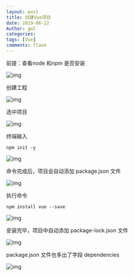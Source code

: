 ```yaml
---
layout: post
title: 创建Vue项目
date: 2019-08-22
Author: gwl
categories: 
tags: [Vue]
comments: flase
---
```



前提：查看node 和npm 是否安装

![img](https://github.com/mouos/mouos.github.io/blob/master/images/article%20images/2019-08-22-create-a-vue-project/2019-08-22-create-a-vue-project-01.png?raw=true)

创建工程

![img](https://github.com/mouos/mouos.github.io/blob/master/images/article%20images/2019-08-22-create-a-vue-project/2019-08-22-create-a-vue-project-02.png?raw=true)

选中项目

![img](https://github.com/mouos/mouos.github.io/blob/master/images/article%20images/2019-08-22-create-a-vue-project/2019-08-22-create-a-vue-project-03.png?raw=true)

终端输入 

```
npm init -y
```

![img](https://github.com/mouos/mouos.github.io/blob/master/images/article%20images/2019-08-22-create-a-vue-project/2019-08-22-create-a-vue-project-04.png?raw=true)

命令完成后，项目会自动添加 package.json 文件

![img](https://github.com/mouos/mouos.github.io/blob/master/images/article%20images/2019-08-22-create-a-vue-project/2019-08-22-create-a-vue-project-05.png?raw=true)

执行命令 

```
npm install vue --save
```

![img](https://github.com/mouos/mouos.github.io/blob/master/images/article%20images/2019-08-22-create-a-vue-project/2019-08-22-create-a-vue-project-06.png?raw=true)

安装完毕，项目中自动添加 package-lock.json 文件

![img](https://github.com/mouos/mouos.github.io/blob/master/images/article%20images/2019-08-22-create-a-vue-project/2019-08-22-create-a-vue-project-07.png?raw=true)

package.json 文件也多出了字段 dependencies

![img](https://github.com/mouos/mouos.github.io/blob/master/images/article%20images/2019-08-22-create-a-vue-project/2019-08-22-create-a-vue-project-08.png?raw=true)

